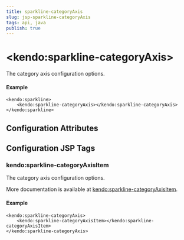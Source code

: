 ```yaml
---
title: sparkline-categoryAxis
slug: jsp-sparkline-categoryAxis
tags: api, java
publish: true
---
```


# \<kendo:sparkline-categoryAxis\>

The category axis configuration options.

#### Example
    <kendo:sparkline>
        <kendo:sparkline-categoryAxis></kendo:sparkline-categoryAxis>
    </kendo:sparkline>

## Configuration Attributes


##  Configuration JSP Tags

### kendo:sparkline-categoryAxisItem

The category axis configuration options.

More documentation is available at [kendo:sparkline-categoryAxisItem](/kendo-ui/api/wrappers/jsp/sparkline/categoryaxisitem).

#### Example

    <kendo:sparkline-categoryAxis>
        <kendo:sparkline-categoryAxisItem></kendo:sparkline-categoryAxisItem>
    </kendo:sparkline-categoryAxis>


